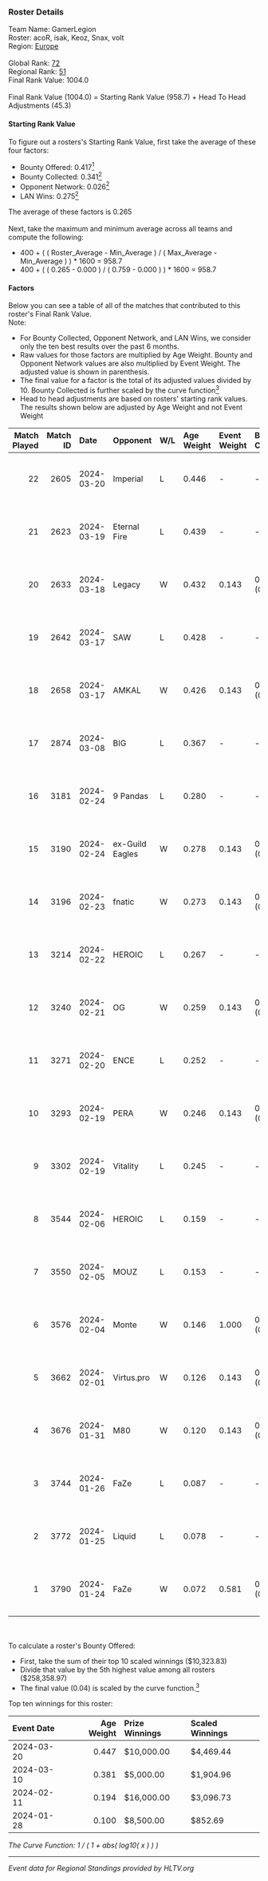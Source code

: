 ### Roster Details<br />
Team Name: GamerLegion<br />
Roster: acoR, isak, Keoz, Snax, volt<br />
Region: [Europe]( ../standings_europe.md)<br />
<br />
Global Rank: [72](../standings_global.md)<br />
Regional Rank: [51]( ../standings_europe.md)<br />
Final Rank Value:  1004.0<br />
<br />
Final Rank Value (1004.0) = Starting Rank Value (958.7) + Head To Head Adjustments (45.3)<br />

#### Starting Rank Value<br />
To figure out a rosters's Starting Rank Value, first take the average of these four factors:<br />
- Bounty Offered: 0.417[<sup>1</sup>](#table2)
- Bounty Collected: 0.341[<sup>2</sup>](#table1)
- Opponent Network: 0.026[<sup>2</sup>](#table1)
- LAN Wins: 0.275[<sup>2</sup>](#table1)

The average of these factors is 0.265<br />
<br />
Next, take the maximum and minimum average across all teams and compute the following:<br />
- 400 + ( ( Roster_Average - Min_Average ) / ( Max_Average - Min_Average ) ) * 1600 = 958.7
- 400 + ( ( 0.265 - 0.000 ) / ( 0.759 - 0.000 ) ) * 1600 = 958.7


#### Factors<br />
Below you can see a table of all of the matches that contributed to this roster's Final Rank Value.<br />
Note:<br />

- For Bounty Collected, Opponent Network, and LAN Wins, we consider only the ten best results over the past 6 months.
- Raw values for those factors are multiplied by Age Weight. Bounty and Opponent Network values are also multiplied by Event Weight. The adjusted value is shown in parenthesis.
- The final value for a factor is the total of its adjusted values divided by 10. Bounty Collected is further scaled by the curve function[<sup>3</sup>](#curveFunction)
- Head to head adjustments are based on rosters' starting rank values. The results shown below are adjusted by Age Weight and not Event Weight
<span id="table1"></span><br />


| Match Played | Match ID | Date       | Opponent        | W/L | Age Weight | Event Weight | Bounty Collected | Opponent Network | LAN Wins  | H2H Adj. | Roster                       |
| -: | -: | :- | :- | :- | :- | :- | :- | :- | :- | -: | :- |
|           22 |     2605 | 2024-03-20 | Imperial        | L   | 0.446      | -            | -                | -                | -         |    -0.90 | acoR, isak, Keoz, Snax, volt |
|           21 |     2623 | 2024-03-19 | Eternal Fire    | L   | 0.439      | -            | -                | -                | -         |    -0.21 | acoR, isak, Keoz, Snax, volt |
|           20 |     2633 | 2024-03-18 | Legacy          | W   | 0.432      | 0.143        | 0.160 (0.010)    | 0.508 (0.031)    | 1 (0.432) |     8.84 | acoR, isak, Keoz, Snax, volt |
|           19 |     2642 | 2024-03-17 | SAW             | L   | 0.428      | -            | -                | -                | -         |    -2.10 | acoR, isak, Keoz, Snax, volt |
|           18 |     2658 | 2024-03-17 | AMKAL           | W   | 0.426      | 0.143        | 0.135 (0.008)    | 0.559 (0.034)    | 1 (0.426) |     9.21 | acoR, isak, Keoz, Snax, volt |
|           17 |     2874 | 2024-03-08 | BIG             | L   | 0.367      | -            | -                | -                | -         |    -1.09 | acoR, isak, Keoz, Snax, volt |
|           16 |     3181 | 2024-02-24 | 9 Pandas        | L   | 0.280      | -            | -                | -                | -         |    -2.85 | acoR, isak, Keoz, Snax, volt |
|           15 |     3190 | 2024-02-24 | ex-Guild Eagles | W   | 0.278      | 0.143        | 0.011 (0.000)    | 0.326 (0.013)    | 1 (0.278) |     3.45 | acoR, isak, Keoz, Snax, volt |
|           14 |     3196 | 2024-02-23 | fnatic          | W   | 0.273      | 0.143        | 0.298 (0.012)    | 0.623 (0.024)    | 1 (0.273) |     8.34 | acoR, isak, Keoz, Snax, volt |
|           13 |     3214 | 2024-02-22 | HEROIC          | L   | 0.267      | -            | -                | -                | -         |    -0.10 | acoR, isak, Keoz, Snax, volt |
|           12 |     3240 | 2024-02-21 | OG              | W   | 0.259      | 0.143        | 0.215 (0.008)    | 0.196 (0.007)    | 1 (0.259) |     5.89 | acoR, isak, Keoz, Snax, volt |
|           11 |     3271 | 2024-02-20 | ENCE            | L   | 0.252      | -            | -                | -                | -         |    -0.40 | acoR, isak, Keoz, Snax, volt |
|           10 |     3293 | 2024-02-19 | PERA            | W   | 0.246      | 0.143        | 0.066 (0.002)    | 0.433 (0.015)    | 1 (0.246) |     4.11 | acoR, isak, Keoz, Snax, volt |
|            9 |     3302 | 2024-02-19 | Vitality        | L   | 0.245      | -            | -                | -                | -         |    -0.03 | acoR, isak, Keoz, Snax, volt |
|            8 |     3544 | 2024-02-06 | HEROIC          | L   | 0.159      | -            | -                | -                | -         |    -0.06 | acoR, isak, Keoz, Snax, volt |
|            7 |     3550 | 2024-02-05 | MOUZ            | L   | 0.153      | -            | -                | -                | -         |    -0.02 | acoR, isak, Keoz, Snax, volt |
|            6 |     3576 | 2024-02-04 | Monte           | W   | 0.146      | 1.000        | 0.188 (0.027)    | 0.668 (0.097)    | 1 (0.146) |     3.92 | acoR, isak, Keoz, Snax, volt |
|            5 |     3662 | 2024-02-01 | Virtus.pro      | W   | 0.126      | 0.143        | 0.347 (0.006)    | 0.391 (0.007)    | 1 (0.126) |     3.92 | acoR, isak, Keoz, Snax, volt |
|            4 |     3676 | 2024-01-31 | M80             | W   | 0.120      | 0.143        | 0.218 (0.004)    | 0.649 (0.011)    | 1 (0.120) |     3.19 | acoR, isak, Keoz, Snax, volt |
|            3 |     3744 | 2024-01-26 | FaZe            | L   | 0.087      | -            | -                | -                | -         |    -0.01 | acoR, isak, Keoz, Snax, volt |
|            2 |     3772 | 2024-01-25 | Liquid          | L   | 0.078      | -            | -                | -                | -         |    -0.06 | acoR, isak, Keoz, Snax, volt |
|            1 |     3790 | 2024-01-24 | FaZe            | W   | 0.072      | 0.581        | 0.936 (0.039)    | 0.491 (0.021)    | 1 (0.072) |     2.25 | acoR, isak, Keoz, Snax, volt |

<br />
<span id="table2"></span><br />
To calculate a roster's Bounty Offered:<br />

- First, take the sum of their top 10 scaled winnings ($10,323.83)
- Divide that value by the 5th highest value among all rosters ($258,358.97)
- The final value (0.04) is scaled by the curve function.[<sup>3</sup>](#curveFunction)

Top ten winnings for this roster:<br />

| Event Date | Age Weight | Prize Winnings | Scaled Winnings |
| :- | -: | :- | :- |
| 2024-03-20 |      0.447 | $10,000.00     | $4,469.44       |
| 2024-03-10 |      0.381 | $5,000.00      | $1,904.96       |
| 2024-02-11 |      0.194 | $16,000.00     | $3,096.73       |
| 2024-01-28 |      0.100 | $8,500.00      | $852.69         |


<span id="curveFunction"></span>_The Curve Function: 1 / ( 1 + abs( log10( x ) ) )_<br />

---
_Event data for Regional Standings provided by HLTV.org_<br />

